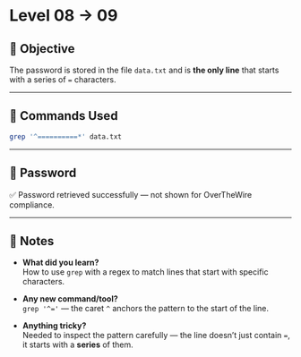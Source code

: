 # Level 08 → 09

## 🌟 Objective

The password is stored in the file `data.txt` and is **the only line** that starts with a series of `=` characters.

---

## 🧪 Commands Used

```bash
grep '^==========*' data.txt
```

---

## 🔐 Password

✅ Password retrieved successfully — not shown for OverTheWire compliance.

---

## 🧐 Notes

- **What did you learn?**  
  How to use `grep` with a regex to match lines that start with specific characters.

- **Any new command/tool?**  
  `grep '^='` — the caret `^` anchors the pattern to the start of the line.

- **Anything tricky?**  
  Needed to inspect the pattern carefully — the line doesn’t just contain `=`, it starts with a **series** of them.
